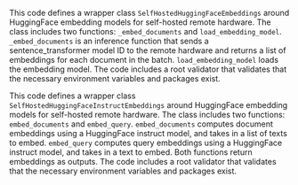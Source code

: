 This code defines a wrapper class `SelfHostedHuggingFaceEmbeddings` around HuggingFace embedding models for self-hosted remote hardware. The class includes two functions: `_embed_documents` and `load_embedding_model`. `_embed_documents` is an inference function that sends a sentence_transformer model ID to the remote hardware and returns a list of embeddings for each document in the batch. `load_embedding_model` loads the embedding model. The code includes a root validator that validates that the necessary environment variables and packages exist.

This code defines a wrapper class `SelfHostedHuggingFaceInstructEmbeddings` around HuggingFace embedding models for self-hosted remote hardware. The class includes two functions: `embed_documents` and `embed_query`. `embed_documents` computes document embeddings using a HuggingFace instruct model, and takes in a list of texts to embed. `embed_query` computes query embeddings using a HuggingFace instruct model, and takes in a text to embed. Both functions return embeddings as outputs. The code includes a root validator that validates that the necessary environment variables and packages exist.


